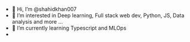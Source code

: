 - 👋 Hi, I’m @shahidkhan007
- 👀 I’m interested in Deep learning, Full stack web dev, Python, JS, Data analysis and more ...
- 🌱 I’m currently learning Typescript and MLOps
-
<!---
shahidkhan007/shahidkhan007 is a ✨ special ✨ repository because its `README.md` (this file) appears on your GitHub profile.
You can click the Preview link to take a look at your changes.
--->
